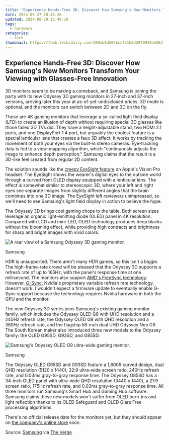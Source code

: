 ```yaml
---
title: "Experience Hands-Free 3D: Discover How Samsung's New Monitors Transform Your Viewing with Glasses-Free Innovation"
date: 2024-08-27 18:41:26
updated: 2024-08-29 12:40:10
tags:
  - hardware
categories:
  - tech
thumbnail: https://thmb.techidaily.com/300ab8d5976ccf31b0d2970939ae583f50bd954e838c66ca43450f63be8d3d0c.jpg
---
```


## Experience Hands-Free 3D: Discover How Samsung's New Monitors Transform Your Viewing with Glasses-Free Innovation

3D monitors seem to be making a comeback, and Samsung is joining the party with its new Odyssey 3D gaming monitors in 27-inch and 37-inch versions, arriving later this year at as-of-yet-undisclosed prices. 3D mode is optional, and the monitors can switch between 2D and 3D on the fly.

 These are 4K gaming monitors that leverage a so-called light field display (LFD) to create an illusion of depth without requiring special 3D glasses like those failed 3D TVs did. They have a height-adjustable stand, two HDMI 2.1 ports, and one DisplayPort 1.4 port, but arguably the coolest feature is a special lenticular lens that creates a faux 3D effect. It works by tracking the movement of both your eyes via the built-in stereo cameras. Eye-tracking data is fed to a view-mapping algorithm, which "continuously adjusts the image to enhance depth perception." Samsung claims that the result is a 3D-like feel created from regular 2D content.

 The solution sounds like the [creepy EyeSight feature](https://change-location.techidaily.com/in-2024-ipogo-will-be-the-new-ispoofer-on-vivo-v27e-drfone-by-drfone-virtual-android/) on Apple's Vision Pro headset. The EyeSight shows the wearer's digital eyes to the outside world through a curved front OLED display equipped with a lenticular lens. The effect is somewhat similar to stereoscopic 3D, where your left and right eyes see separate images from slightly different angles that the brain combines into one 3D image. The EyeSight left reviewers unimpressed, so we'll need to see Samsung's light field display in action to believe the hype.

 The Odyssey 3D brings cool gaming chops to the table. Both screen sizes leverage an organic light-emitting diode (OLED) panel in 4K resolution. Compared with LCD and mini-LED, OLED technology produces deep blacks without the blooming effect, while providing high contracts and brightness for sharp and bright images with vivid colors.

![A rear view of a Samsung Odyssey 3D gaming monitor.](https://static1.howtogeekimages.com/wordpress/wp-content/uploads/2024/08/samsung-odyssey-3d-rear-view.jpg) 

Samsung

 HDR is unsupported. There aren't many HDR games, so this isn't a biggie. The high-frame-rate crowd will be pleased that the Odyssey 3D supports a refresh rate of up to 165Hz, with the panel's response time at one millisecond. The monitors also support [AMD's FreeSync technology](https://hardware-reviews.techidaily.com/in-depth-analysis-of-computer-hardware-at-toms-review-sites/). However, [G-Sync](https://fake-location.techidaily.com/dose-life360-notify-me-when-someone-checks-my-location-on-samsung-galaxy-a24-drfone-by-drfone-virtual-android/), Nvidia's proprietary variable refresh rate technology, doesn't work. I wouldn't expect a firmware update to eventually enable G-Sync support because the technology requires Nvidia hardware in both the GPU and the monitor.

 The new Odyssey 3D series joins Samsung's existing gaming monitor family, which includes the Odyssey OLED G8 with UHD resolution and a 240Hz refresh rate, the Odyssey OLED G8 with QHD resolution and a 360Hz refresh rate, and the flagship 58-inch dual UHD Odyssey Neo G9\. The South Korean maker also introduced three new models to the Odyssey family: the OLED G95SD, G93SD, and G85SD.

![Samsung's Odyssey OLED G9 ultra-wide gaming monitor.](https://static1.howtogeekimages.com/wordpress/wp-content/uploads/2024/08/samsung-odyssey-oled-g9.jpg) 

Samsung

 The Odyssey OLED G95SD and G93SD feature a 1,800R curved design, dual QHD resolution (5120 x 1440), 32:9 ultra-wide screen ratio, 240Hz refresh rate, and 0.03ms gray-to-gray response time. The Odyssey G85SD has a 34-inch OLED panel with ultra-wide QHD resolution (3440 x 1440), a 21:9 screen ratio, 175Hz refresh rate, and 0.03ms gray-to-gray response time. All three monitors run Samsung's Smart Hub and Gaming Hub software. Samsung claims these new models won't suffer from OLED burn-ins and light reflection thanks to its OLED Safeguard and OLED Glare Free processing algorithms.

 There's no official release date for the monitors yet, but they should appear on [the company's online store](https://shop-links.co/link/?exclusive=1&publisher_slug=itechdaily19598&url=https%3A%2F%2Fwww.samsung.com%2Fus%2Fcomputing%2Fmonitors%2Fgaming%2F) soon.

 Source: [Samsung](https://shop-links.co/link/?exclusive=1&publisher_slug=itechdaily19598&url=https%3A%2F%2Fnews.samsung.com%2Fglobal%2Fsamsung-electronics-unveils-groundbreaking-glasses-free-odyssey-3d-gaming-monitor-at-gamescom-2024%3Futm%255Fsource%3Dnarrativ%26nrtv%255Fcid%3D.nrtv%255Fplchldr.%26a%3D1851388233037425436%26uuid%3D25131f14-4ee2-4dde-86c3-9fa85976aa96%26uid%255Fbam%3D1851399798339697758%26ar%3D1851399797975855738%26country%255Fcode%3DHR) via [The Verge](https://www.theverge.com/2024/8/21/24225133/samsung-odyssey-3d-gaming-monitor-glasses-free-announcement)

<ins class="adsbygoogle"
     style="display:block"
     data-ad-format="autorelaxed"
     data-ad-client="ca-pub-7571918770474297"
     data-ad-slot="1223367746"></ins>



<ins class="adsbygoogle"
     style="display:block"
     data-ad-client="ca-pub-7571918770474297"
     data-ad-slot="8358498916"
     data-ad-format="auto"
     data-full-width-responsive="true"></ins>
